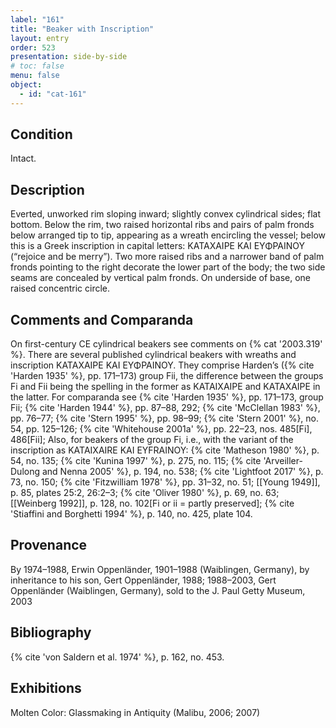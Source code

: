 ```yaml
---
label: "161"
title: "Beaker with Inscription"
layout: entry
order: 523
presentation: side-by-side
# toc: false
menu: false
object:
  - id: "cat-161"
---
```


## Condition

Intact.

## Description

Everted, unworked rim sloping inward; slightly convex cylindrical sides; flat bottom. Below the rim, two raised horizontal ribs and pairs of palm fronds below arranged tip to tip, appearing as a wreath encircling the vessel; below this is a Greek inscription in capital letters: ΚΑΤΑΧΑΙΡΕ ΚΑΙ ΕΥΦΡΑΙΝΟΥ (“rejoice and be merry”). Two more raised ribs and a narrower band of palm fronds pointing to the right decorate the lower part of the body; the two side seams are concealed by vertical palm fronds. On underside of base, one raised concentric circle.

## Comments and Comparanda

On first-century CE cylindrical beakers see comments on {% cat '2003.319' %}. There are several published cylindrical beakers with wreaths and inscription ΚΑΤΑΧΑΙΡΕ ΚΑΙ ΕΥΦΡΑΙΝΟΥ. They comprise Harden’s ({% cite 'Harden 1935' %}, pp. 171–173) group Fii, the difference between the groups Fi and Fii being the spelling in the former as ΚΑΤΑΙΧΑΙΡΕ and ΚΑΤΑΧΑΙΡΕ in the latter. For comparanda see {% cite 'Harden 1935' %}, pp. 171–173, group Fii; {% cite 'Harden 1944' %}, pp. 87–88, 292; {% cite 'McClellan 1983' %}, pp. 76–77; {% cite 'Stern 1995' %}, pp. 98–99; {% cite 'Stern 2001' %}, no. 54, pp. 125–126; {% cite 'Whitehouse 2001a' %}, pp. 22–23, nos. 485[Fi], 486[Fii]; Also, for beakers of the group Fi, i.e., with the variant of the inscription as KATAIXAIRE KAI EYFRAINOY: {% cite 'Matheson 1980' %}, p. 54, no. 135; {% cite 'Kunina 1997' %}, p. 275, no. 115; {% cite 'Arveiller-Dulong and Nenna 2005' %}, p. 194, no. 538; {% cite 'Lightfoot 2017' %}, p. 73, no. 150; {% cite 'Fitzwilliam 1978' %}, pp. 31–32, no. 51; [[Young 1949]], p. 85, plates 25:2, 26:2–3; {% cite 'Oliver 1980' %}, p. 69, no. 63; [[Weinberg 1992]], p. 128, no. 102[Fi or ii = partly preserved]; {% cite 'Stiaffini and Borghetti 1994' %}, p. 140, no. 425, plate 104.

## Provenance

By 1974–1988, Erwin Oppenländer, 1901–1988 (Waiblingen, Germany), by inheritance to his son, Gert Oppenländer, 1988; 1988–2003, Gert Oppenländer (Waiblingen, Germany), sold to the J. Paul Getty Museum, 2003

## Bibliography

{% cite 'von Saldern et al. 1974' %}, p. 162, no. 453.

## Exhibitions

Molten Color: Glassmaking in Antiquity (Malibu, 2006; 2007)